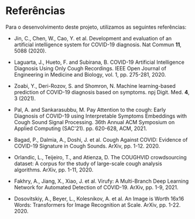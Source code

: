 # Referências

Para o desenvolvimento deste projeto, utilizamos as seguintes referências:
* Jin, C., Chen, W., Cao, Y. et al. Development and evaluation of an artificial intelligence system for COVID-19 diagnosis. Nat Commun **11**, 5088 (2020).

* Laguarta, J., Hueto, F. and Subirana, B. COVID-19 Artificial Intelligence Diagnosis Using Only Cough Recordings. IEEE Open Journal of Engineering in Medicine and Biology, vol. 1, pp. 275-281, 2020.

* Zoabi, Y., Deri-Rozov, S. and Shomron, N. Machine learning-based prediction of COVID-19 diagnosis based on symptoms. npj Digit. Med. **4**, 3 (2021). 

* Pal, A. and Sankarasubbu, M. Pay Attention to the cough: Early Diagnosis of COVID-19 using Interpretable Symptoms Embeddings with Cough Sound Signal Processing. 36th Annual ACM Symposium on Applied Computing (SAC'21). pp. 620-628, ACM, 2021.

* Bagad, P., Dalmia, A., Doshi, J. et al. Cough Against COVID: Evidence of COVID-19 Signature in Cough Sounds. ArXiv, pp. 1-12. 2020.

* Orlandic, L., Teijeiro, T., and Atienza, D. The COUGHVID crowdsourcing dataset: A corpus for the study of large-scale cough analysis algorithms. ArXiv, pp. 1-11, 2020.

* Fakhry, A., Jiang, X., Xiao, J. et al. Virufy: A Multi-Branch Deep Learning Network for Automated Detection of COVID-19. ArXiv, pp. 1-9, 2021.

* Dosovitskiy, A., Beyer, L., Kolesnikov, A. et al. An Image is Worth 16x16 Words: Transformers for Image Recognition at Scale. ArXiv, pp. 1-22. 2020.